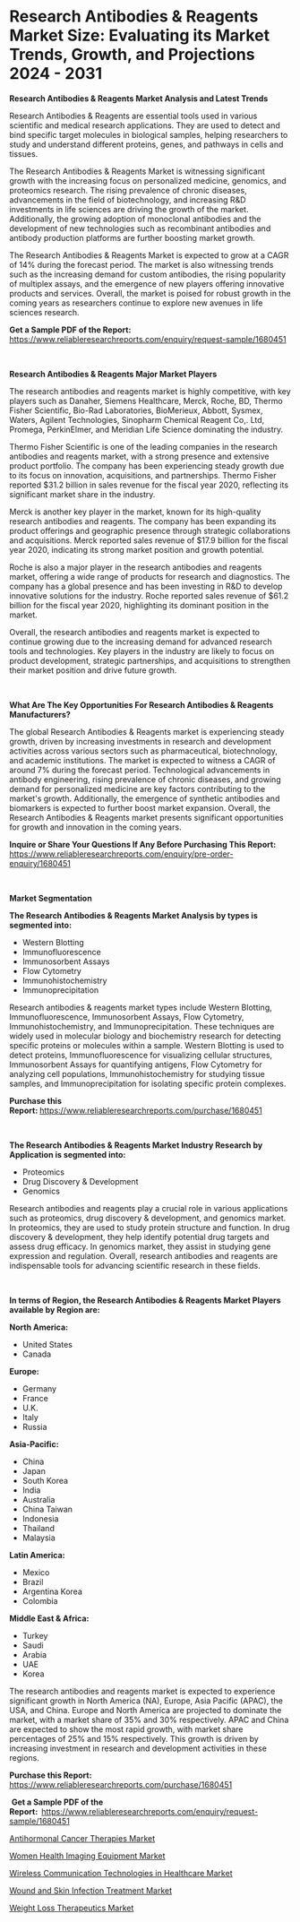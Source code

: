 <p><h1>Research Antibodies & Reagents Market Size: Evaluating its Market Trends, Growth, and Projections 2024 - 2031</h1></p><p><strong>Research Antibodies & Reagents Market Analysis and Latest Trends</strong></p>
<p><p>Research Antibodies & Reagents are essential tools used in various scientific and medical research applications. They are used to detect and bind specific target molecules in biological samples, helping researchers to study and understand different proteins, genes, and pathways in cells and tissues.</p><p>The Research Antibodies & Reagents Market is witnessing significant growth with the increasing focus on personalized medicine, genomics, and proteomics research. The rising prevalence of chronic diseases, advancements in the field of biotechnology, and increasing R&D investments in life sciences are driving the growth of the market. Additionally, the growing adoption of monoclonal antibodies and the development of new technologies such as recombinant antibodies and antibody production platforms are further boosting market growth.</p><p>The Research Antibodies & Reagents Market is expected to grow at a CAGR of 14% during the forecast period. The market is also witnessing trends such as the increasing demand for custom antibodies, the rising popularity of multiplex assays, and the emergence of new players offering innovative products and services. Overall, the market is poised for robust growth in the coming years as researchers continue to explore new avenues in life sciences research.</p></p>
<p><strong>Get a Sample PDF of the Report:&nbsp;</strong> <a href="https://www.reliableresearchreports.com/enquiry/request-sample/1680451">https://www.reliableresearchreports.com/enquiry/request-sample/1680451</a></p>
<p>&nbsp;</p>
<p><strong>Research Antibodies & Reagents Major Market Players</strong></p>
<p><p>The research antibodies and reagents market is highly competitive, with key players such as Danaher, Siemens Healthcare, Merck, Roche, BD, Thermo Fisher Scientific, Bio-Rad Laboratories, BioMerieux, Abbott, Sysmex, Waters, Agilent Technologies, Sinopharm Chemical Reagent Co,. Ltd, Promega, PerkinElmer, and Meridian Life Science dominating the industry.</p><p>Thermo Fisher Scientific is one of the leading companies in the research antibodies and reagents market, with a strong presence and extensive product portfolio. The company has been experiencing steady growth due to its focus on innovation, acquisitions, and partnerships. Thermo Fisher reported $31.2 billion in sales revenue for the fiscal year 2020, reflecting its significant market share in the industry.</p><p>Merck is another key player in the market, known for its high-quality research antibodies and reagents. The company has been expanding its product offerings and geographic presence through strategic collaborations and acquisitions. Merck reported sales revenue of $17.9 billion for the fiscal year 2020, indicating its strong market position and growth potential.</p><p>Roche is also a major player in the research antibodies and reagents market, offering a wide range of products for research and diagnostics. The company has a global presence and has been investing in R&D to develop innovative solutions for the industry. Roche reported sales revenue of $61.2 billion for the fiscal year 2020, highlighting its dominant position in the market.</p><p>Overall, the research antibodies and reagents market is expected to continue growing due to the increasing demand for advanced research tools and technologies. Key players in the industry are likely to focus on product development, strategic partnerships, and acquisitions to strengthen their market position and drive future growth.</p></p>
<p>&nbsp;</p>
<p><strong>What Are The Key Opportunities For Research Antibodies & Reagents Manufacturers?</strong></p>
<p><p>The global Research Antibodies & Reagents market is experiencing steady growth, driven by increasing investments in research and development activities across various sectors such as pharmaceutical, biotechnology, and academic institutions. The market is expected to witness a CAGR of around 7% during the forecast period. Technological advancements in antibody engineering, rising prevalence of chronic diseases, and growing demand for personalized medicine are key factors contributing to the market's growth. Additionally, the emergence of synthetic antibodies and biomarkers is expected to further boost market expansion. Overall, the Research Antibodies & Reagents market presents significant opportunities for growth and innovation in the coming years.</p></p>
<p><strong>Inquire or Share Your Questions If Any Before Purchasing This Report:</strong> <a href="https://www.reliableresearchreports.com/enquiry/pre-order-enquiry/1680451">https://www.reliableresearchreports.com/enquiry/pre-order-enquiry/1680451</a></p>
<p>&nbsp;</p>
<p><strong>Market Segmentation</strong></p>
<p><strong>The Research Antibodies & Reagents Market Analysis by types is segmented into:</strong></p>
<p><ul><li>Western Blotting</li><li>Immunofluorescence</li><li>Immunosorbent Assays</li><li>Flow Cytometry</li><li>Immunohistochemistry</li><li>Immunoprecipitation</li></ul></p>
<p><p>Research antibodies & reagents market types include Western Blotting, Immunofluorescence, Immunosorbent Assays, Flow Cytometry, Immunohistochemistry, and Immunoprecipitation. These techniques are widely used in molecular biology and biochemistry research for detecting specific proteins or molecules within a sample. Western Blotting is used to detect proteins, Immunofluorescence for visualizing cellular structures, Immunosorbent Assays for quantifying antigens, Flow Cytometry for analyzing cell populations, Immunohistochemistry for studying tissue samples, and Immunoprecipitation for isolating specific protein complexes.</p></p>
<p><strong>Purchase this Report:&nbsp;</strong><a href="https://www.reliableresearchreports.com/purchase/1680451">https://www.reliableresearchreports.com/purchase/1680451</a></p>
<p>&nbsp;</p>
<p><strong>The Research Antibodies & Reagents Market Industry Research by Application is segmented into:</strong></p>
<p><ul><li>Proteomics</li><li>Drug Discovery & Development</li><li>Genomics</li></ul></p>
<p><p>Research antibodies and reagents play a crucial role in various applications such as proteomics, drug discovery & development, and genomics market. In proteomics, they are used to study protein structure and function. In drug discovery & development, they help identify potential drug targets and assess drug efficacy. In genomics market, they assist in studying gene expression and regulation. Overall, research antibodies and reagents are indispensable tools for advancing scientific research in these fields.</p></p>
<p>&nbsp;</p>
<p><strong>In terms of Region, the Research Antibodies & Reagents Market Players available by Region are:</strong></p>
<p>
    <p> <strong> North America: </strong>
        <ul>
            <li>United States</li>
            <li>Canada</li>
        </ul>
        </p> 
    <p> <strong> Europe: </strong>
        <ul>
            <li>Germany</li>
            <li>France</li>
            <li>U.K.</li>
            <li>Italy</li>
            <li>Russia</li>
        </ul>
        </p> 
    <p> <strong> Asia-Pacific: </strong>
        <ul>
            <li>China</li>
            <li>Japan</li>
            <li>South Korea</li>
            <li>India</li>
            <li>Australia</li>
            <li>China Taiwan</li>
            <li>Indonesia</li>
            <li>Thailand</li>
            <li>Malaysia</li>
        </ul>
        </p> 
    <p> <strong> Latin America: </strong>
        <ul>
            <li>Mexico</li>
            <li>Brazil</li>
            <li>Argentina Korea</li>
            <li>Colombia</li>
        </ul>
        </p> 
    <p> <strong> Middle East & Africa: </strong>
        <ul>
            <li>Turkey</li>
            <li>Saudi</li>
            <li>Arabia</li>
            <li>UAE</li>
            <li>Korea</li>
        </ul>
    </p>
    </p>
<p><p>The research antibodies and reagents market is expected to experience significant growth in North America (NA), Europe, Asia Pacific (APAC), the USA, and China. Europe and North America are projected to dominate the market, with a market share of 35% and 30% respectively. APAC and China are expected to show the most rapid growth, with market share percentages of 25% and 15% respectively. This growth is driven by increasing investment in research and development activities in these regions.</p></p>
<p><strong>Purchase this Report: </strong><a href="https://www.reliableresearchreports.com/purchase/1680451">https://www.reliableresearchreports.com/purchase/1680451</a></p>
<p>&nbsp;<strong>Get a Sample PDF of the Report:&nbsp;&nbsp;</strong><a href="https://www.reliableresearchreports.com/enquiry/request-sample/1680451">https://www.reliableresearchreports.com/enquiry/request-sample/1680451</a></p>
<p><strong></strong></p>
<p><p><a href="https://medium.com/@garettbauch/antihormonal-cancer-therapies-nbsp-market-focuses-on-market-share-size-and-projected-forecast-till-68df05ed83ef">Antihormonal Cancer Therapies Market</a></p><p><a href="https://medium.com/@garettbauch/women-health-imaging-equipment-market-size-cagr-trends-2024-2030-7be0c116002a">Women Health Imaging Equipment Market</a></p><p><a href="https://medium.com/@garettbauch/wireless-communication-technologies-in-healthcare-market-share-evolution-and-market-growth-trends-9b4cab5ebc29">Wireless Communication Technologies in Healthcare Market</a></p><p><a href="https://medium.com/@garettbauch/wound-and-skin-infection-treatment-market-size-market-outlook-and-market-forecast-2024-to-2031-b22e697b4c4e">Wound and Skin Infection Treatment Market</a></p><p><a href="https://medium.com/@garettbauch/weight-loss-therapeutics-market-analysis-and-sze-forecasted-for-period-from-2024-to-2031-19c102b6607b">Weight Loss Therapeutics Market</a></p></p>